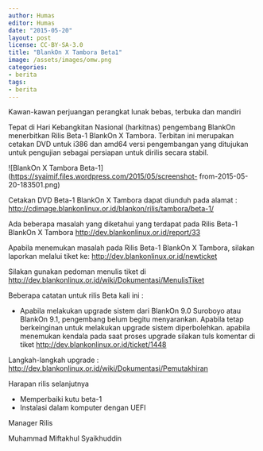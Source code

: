 ```yaml
---
author: Humas
editor: Humas
date: "2015-05-20"
layout: post
license: CC-BY-SA-3.0
title: "BlankOn X Tambora Beta1"
image: /assets/images/omw.png
categories:
- berita
tags:
- berita
---
```


Kawan-kawan perjuangan perangkat lunak bebas, terbuka dan mandiri  
  
Tepat di Hari Kebangkitan Nasional (harkitnas) pengembang BlankOn menerbitkan
Rilis Beta-1 BlankOn X Tambora. Terbitan ini merupakan cetakan DVD untuk i386
dan amd64 versi pengembangan yang ditujukan untuk pengujian sebagai persiapan
untuk dirilis secara stabil.  

![BlankOn X Tambora
Beta-1](https://syaimif.files.wordpress.com/2015/05/screenshot-
from-2015-05-20-183501.png)  

  
Cetakan DVD Beta-1 BlankOn X Tambora dapat diunduh pada alamat :
<http://cdimage.blankonlinux.or.id/blankon/rilis/tambora/beta-1/>  
  
Ada beberapa masalah yang diketahui yang terdapat pada Rilis Beta-1 BlankOn X
Tambora <http://dev.blankonlinux.or.id/report/33>  
  
Apabila menemukan masalah pada Rilis Beta-1 BlankOn X Tambora, silakan
laporkan melalui tiket ke: [http://dev.blankonlinux.or.id/newticket
](http://dev.blankonlinux.or.id/newticket)  
  
Silakan gunakan pedoman menulis tiket di
<http://dev.blankonlinux.or.id/wiki/Dokumentasi/MenulisTiket>  
  
Beberapa catatan untuk rilis Beta kali ini :

  * Apabila melakukan upgrade sistem dari BlankOn 9.0 Suroboyo atau BlankOn 9.1, pengembang belum begitu menyarankan. Apabila tetap berkeinginan untuk melakukan upgrade sistem diperbolehkan. apabila menemukan kendala pada saat proses upgrade silakan tuls komentar di tiket <http://dev.blankonlinux.or.id/ticket/1448>

  
Langkah-langkah upgrade :
<http://dev.blankonlinux.or.id/wiki/Dokumentasi/Pemutakhiran>  
  
Harapan rilis selanjutnya

  * Memperbaiki kutu beta-1
  * Instalasi dalam komputer dengan UEFI

  
Manager Rilis  
  
  
Muhammad Miftakhul Syaikhuddin


    